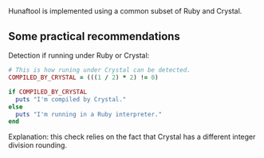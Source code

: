 ## 

Hunaftool is implemented using a common subset of Ruby and Crystal.

## Some practical recommendations

Detection if running under Ruby or Crystal:

```Ruby
# This is how runing under Crystal can be detected.
COMPILED_BY_CRYSTAL = (((1 / 2) * 2) != 0)

if COMPILED_BY_CRYSTAL
  puts "I'm compiled by Crystal."
else
  puts "I'm running in a Ruby interpreter."
end
```

Explanation: this check relies on the fact that Crystal has a different integer division rounding.